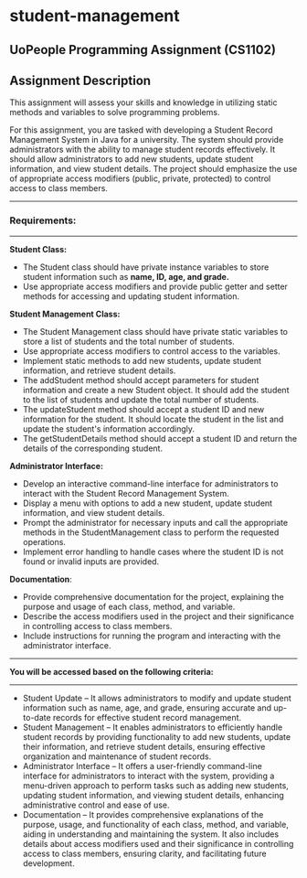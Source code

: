 # student-management
UoPeople Programming Assignment (CS1102)
---

## Assignment Description
This assignment will assess your skills and knowledge in utilizing static methods and variables to solve programming problems.

For this assignment, you are tasked with developing a Student Record Management System in Java for a university. The system should provide administrators with the ability to manage student records effectively. It should allow administrators to add new students, update student information, and view student details. The project should emphasize the use of appropriate access modifiers (public, private, protected) to control access to class members.

---

### **Requirements:**

---

**Student Class:**

- The Student class should have private instance variables to store student information such as **name, ID, age, and grade.**
- Use appropriate access modifiers and provide public getter and setter methods for accessing and updating student information.

**Student Management Class:**

- The Student Management class should have private static variables to store a list of students and the total number of students.
- Use appropriate access modifiers to control access to the variables.
- Implement static methods to add new students, update student information, and retrieve student details.
- The addStudent method should accept parameters for student information and create a new Student object. It should add the student to the list of students and update the total number of students.
- The updateStudent method should accept a student ID and new information for the student. It should locate the student in the list and update the student's information accordingly.
- The getStudentDetails method should accept a student ID and return the details of the corresponding student.

**Administrator Interface:**

- Develop an interactive command-line interface for administrators to interact with the Student Record Management System.
- Display a menu with options to add a new student, update student information, and view student details.
- Prompt the administrator for necessary inputs and call the appropriate methods in the StudentManagement class to perform the requested operations.
- Implement error handling to handle cases where the student ID is not found or invalid inputs are provided.

**Documentation**:

- Provide comprehensive documentation for the project, explaining the purpose and usage of each class, method, and variable.
- Describe the access modifiers used in the project and their significance in controlling access to class members.
- Include instructions for running the program and interacting with the administrator interface.

---

**You will be accessed based on the following criteria:**

---

- Student Update – It allows administrators to modify and update student information such as name, age, and grade, ensuring accurate and up-to-date records for effective student record management.
- Student Management – It enables administrators to efficiently handle student records by providing functionality to add new students, update their information, and retrieve student details, ensuring effective organization and maintenance of student records.
- Administrator Interface – It offers a user-friendly command-line interface for administrators to interact with the system, providing a menu-driven approach to perform tasks such as adding new students, updating student information, and viewing student details, enhancing administrative control and ease of use.
- Documentation – It provides comprehensive explanations of the purpose, usage, and functionality of each class, method, and variable, aiding in understanding and maintaining the system. It also includes details about access modifiers used and their significance in controlling access to class members, ensuring clarity, and facilitating future development.
